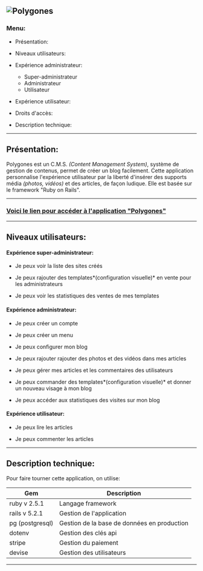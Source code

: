  ![Polygones](https://i.goopics.net/2ZjKR.png) 
---

### Menu: ###

* Présentation: 

* Niveaux utilisateurs:

* Expérience administrateur:

  * Super-administrateur
  * Administrateur
  * Utilisateur

* Expérience utilisateur:

* Droits d'accès:

* Description technique:

---


## Présentation: ##  
 
 Polygones est un C.M.S. *(Content Management System)*, système de gestion de contenus, permet de créer un blog facilement. Cette application personnalise l'expérience utilisateur par la liberté d'insérer des supports média *(photos, vidéos)* et des articles, de façon ludique. Elle est basée sur le framework "Ruby on Rails". 

---

### [Voici le lien pour accéder à l'application "Polygones"](https://polygones.herokuapp.com/)

---

## Niveaux utilisateurs:


#### Expérience super-administrateur:

- Je peux voir la liste des sites créés

- Je peux rajouter des templates*(configuration visuelle)* en vente pour les administrateurs

- Je peux voir les statistiques des ventes de mes templates  


#### Expérience administrateur:

- Je peux créer un compte

- Je peux créer un menu

- Je peux configurer mon blog

- Je peux rajouter rajouter des photos et des vidéos dans mes articles

- Je peux gérer mes articles et les commentaires des utilisateurs

- Je peux commander des templates*(configuration visuelle)* et donner un nouveau visage à mon blog

- Je peux accéder aux statistiques des visites sur mon blog



#### Expérience utilisateur:

- Je peux lire les articles

- Je peux commenter les articles

---

## Description technique:

Pour faire tourner cette application, on utilise:

| Gem | Description |
|-----|-------------|
| ruby v 2.5.1 | Langage framework |
| rails v 5.2.1 | Gestion de l'application |
| pg (postgresql) | Gestion de la base de données en production |
| dotenv | Gestion des clés api |
| stripe | Gestion du paiement |
| devise | Gestion des utilisateurs|


---


